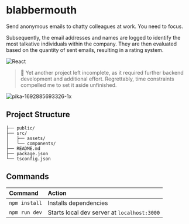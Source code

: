 # blabbermouth
Send anonymous emails to chatty colleagues at work. You need to focus.

Subsequently, the email addresses and names are logged to identify the most talkative individuals within the company. They are then evaluated based on the quantity of sent emails, resulting in a rating system.

![React](https://img.shields.io/badge/react-%2320232a.svg?style=for-the-badge&logo=react&logoColor=%2361DAFB)

> 🤡 Yet another project left incomplete, as it required further backend development and additional effort. Regrettably, time constraints compelled me to set it aside unfinished.

![pika-1692885693326-1x](https://github.com/ducksonmoon/blabbermouth/assets/48027171/f7cacff3-6639-4c9f-b632-00429ddd2421)


## Project Structure
```
├── public/
├── src/
│   ├── assets/
│   └── components/
├── README.md
├── package.json
└── tsconfig.json
```

## Commands
| Command                | Action                                           |
| :--------------------- | :----------------------------------------------- |
| `npm install`          | Installs dependencies                            |
| `npm run dev`          | Starts local dev server at `localhost:3000`      |
